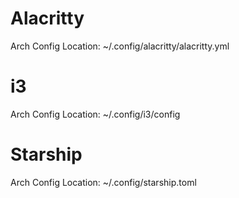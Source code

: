 
# Alacritty
Arch Config Location: ~/.config/alacritty/alacritty.yml

# i3
Arch Config Location: ~/.config/i3/config

# Starship
Arch Config Location: ~/.config/starship.toml
